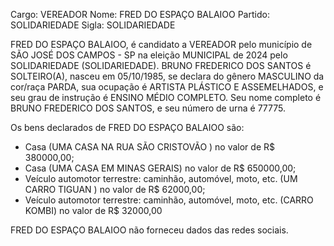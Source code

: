 Cargo: VEREADOR
Nome: FRED DO ESPAÇO BALAIOO
Partido: SOLIDARIEDADE
Sigla: SOLIDARIEDADE

FRED DO ESPAÇO BALAIOO, é candidato a VEREADOR pelo município de SÃO JOSÉ DOS CAMPOS - SP na eleição MUNICIPAL de 2024 pelo SOLIDARIEDADE (SOLIDARIEDADE).
BRUNO FREDERICO DOS SANTOS é SOLTEIRO(A), nasceu em 05/10/1985, se declara do gênero MASCULINO da cor/raça PARDA, sua ocupação é ARTISTA PLÁSTICO E ASSEMELHADOS, e seu grau de instrução é ENSINO MÉDIO COMPLETO.
Seu nome completo é BRUNO FREDERICO DOS SANTOS, e seu número de urna é 77775.

Os bens declarados de FRED DO ESPAÇO BALAIOO são: 
- Casa (UMA CASA NA RUA SÃO CRISTOVÃO ) no valor de R$ 380000,00;
- Casa (UMA CASA EM MINAS GERAIS) no valor de R$ 650000,00;
- Veículo automotor terrestre: caminhão, automóvel, moto, etc. (UM CARRO TIGUAN ) no valor de R$ 62000,00;
- Veículo automotor terrestre: caminhão, automóvel, moto, etc. (CARRO KOMBI) no valor de R$ 32000,00

FRED DO ESPAÇO BALAIOO não forneceu dados das redes sociais.